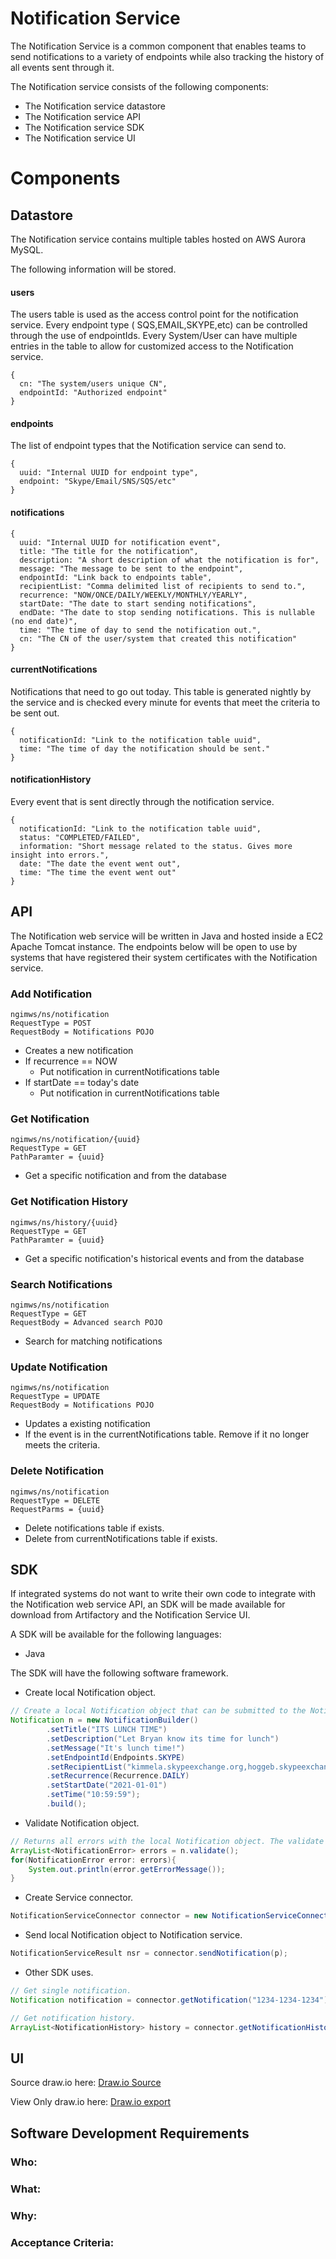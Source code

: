# Notification Service

The Notification Service is a common component that enables teams to send notifications to a variety of endpoints while
also tracking the history of all events sent through it.

The Notification service consists of the following components:

- The Notification service datastore
- The Notification service API
- The Notification service SDK
- The Notification service UI

# Components

## Datastore

The Notification service contains multiple tables hosted on AWS Aurora MySQL.

The following information will be stored.

#### users

The users table is used as the access control point for the notification service. Every endpoint type (
SQS,EMAIL,SKYPE,etc)
can be controlled through the use of endpointIds. Every System/User can have multiple entries in the table to allow for
customized access to the Notification service.

```json5
{
  cn: "The system/users unique CN",
  endpointId: "Authorized endpoint"
}
```

#### endpoints

The list of endpoint types that the Notification service can send to.

```json5
{
  uuid: "Internal UUID for endpoint type",
  endpoint: "Skype/Email/SNS/SQS/etc"
}
```

#### notifications

```json5
{
  uuid: "Internal UUID for notification event",
  title: "The title for the notification",
  description: "A short description of what the notification is for",
  message: "The message to be sent to the endpoint",
  endpointId: "Link back to endpoints table",
  recipientList: "Comma delimited list of recipients to send to.",
  recurrence: "NOW/ONCE/DAILY/WEEKLY/MONTHLY/YEARLY",
  startDate: "The date to start sending notifications",
  endDate: "The date to stop sending notifications. This is nullable (no end date)",
  time: "The time of day to send the notification out.",
  cn: "The CN of the user/system that created this notification"
}
```

#### currentNotifications

Notifications that need to go out today. This table is generated nightly by the service and is checked every minute for
events that meet the criteria to be sent out.

```json5
{
  notificationId: "Link to the notification table uuid",
  time: "The time of day the notification should be sent."
}
```

#### notificationHistory

Every event that is sent directly through the notification service.

```json5
{
  notificationId: "Link to the notification table uuid",
  status: "COMPLETED/FAILED",
  information: "Short message related to the status. Gives more insight into errors.",
  date: "The date the event went out",
  time: "The time the event went out"
}
```

## API
The Notification web service will be written in Java and hosted inside a EC2 Apache Tomcat instance.
The endpoints below will be open to use by systems that have registered their system certificates with the Notification service.

### Add Notification
```
ngimws/ns/notification
RequestType = POST
RequestBody = Notifications POJO
```
* Creates a new notification
* If recurrence == NOW
    * Put notification in currentNotifications table
* If startDate == today's date
    * Put notification in currentNotifications table

### Get Notification
```
ngimws/ns/notification/{uuid}
RequestType = GET
PathParamter = {uuid}
```
* Get a specific notification and from the database

### Get Notification History
```
ngimws/ns/history/{uuid}
RequestType = GET
PathParamter = {uuid}
```
* Get a specific notification's historical events and from the database

### Search Notifications
```
ngimws/ns/notification
RequestType = GET
RequestBody = Advanced search POJO
```
* Search for matching notifications

### Update Notification
```
ngimws/ns/notification
RequestType = UPDATE
RequestBody = Notifications POJO
```
* Updates a existing notification
* If the event is in the currentNotifications table. Remove if it no longer meets the criteria.

### Delete Notification
```
ngimws/ns/notification
RequestType = DELETE
RequestParms = {uuid}
```
* Delete notifications table if exists.
* Delete from currentNotifications table if exists.

## SDK
If integrated systems do not want to write their own code to integrate with the Notification web service API, an SDK will be made available
for download from Artifactory and the Notification Service UI.

A SDK will be available for the following languages:

- Java

The SDK will have the following software framework.

- Create local Notification object.
```java
// Create a local Notification object that can be submitted to the Notification API.
Notification n = new NotificationBuilder()
        .setTitle("ITS LUNCH TIME")
        .setDescription("Let Bryan know its time for lunch")
        .setMessage("It's lunch time!")
        .setEndpointId(Endpoints.SKYPE)
        .setRecipientList("kimmela.skypeexchange.org,hoggeb.skypeexchange.org")
        .setRecurrence(Recurrence.DAILY)
        .setStartDate("2021-01-01")
        .setTime("10:59:59");
        .build();
```

- Validate Notification object.
```java
// Returns all errors with the local Notification object. The validate method can return an empty list.
ArrayList<NotificationError> errors = n.validate();
for(NotificationError error: errors){
    System.out.println(error.getErrorMessage());
}
```

- Create Service connector.
```java
NotificationServiceConnector connector = new NotificationServiceConnector("/path/to/jks", "aRealp4ss", "/path/to/trustjks", "anotherR34lP4ss");
```

- Send local Notification object to Notification service.
```java
NotificationServiceResult nsr = connector.sendNotification(p);
```

- Other SDK uses.
```java
// Get single notification.
Notification notification = connector.getNotification("1234-1234-1234");

// Get notification history.
ArrayList<NotificationHistory> history = connector.getNotificationHistory("1234-1234-1234");
```

## UI

Source draw.io
here: [Draw.io Source](https://app.diagrams.net/#HRMSLowside%2Frmslow%2Fmaster%2FDrawings%2FNotificationService%2FNotificationService.drawio)

View Only draw.io here: [Draw.io export](https://viewer.diagrams.net/?highlight=0000ff&edit=_blank&layers=1&nav=1&page-id=uFDXrdoMcbQE_zLRZp2q&title=NotificationService.drawio#Uhttps%3A%2F%2Fraw.githubusercontent.com%2FRMSLowside%2Frmslow%2Fmaster%2FDrawings%2FNotificationService%2FNotificationService.drawio)


## **Software Development Requirements**



### Who: 



### What:




### Why: 



### Acceptance Criteria:

